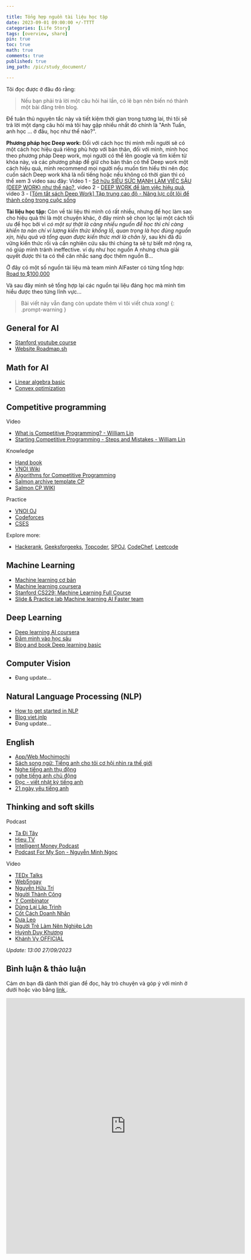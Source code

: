 ```yaml
---

title: Tổng hợp nguồn tài liệu học tập
date: 2023-09-01 09:00:00 +/-TTTT
categories: [Life Story]
tags: [overview, share]
pin: true
toc: true
math: true
comments: true
published: true
img_path: /pic/study_document/

---
```


Tôi đọc được ở đâu đó rằng:
>  Nếu bạn phải trả lời một câu hỏi hai lần, có lẽ bạn nên biến nó thành một bài đăng trên blog.

Để tuân thủ nguyên tắc này và tiết kiệm thời gian trong tương lai, thì tôi sẽ trả lời một dạng câu hỏi mà tôi hay gặp nhiều nhất đó chính là "Anh Tuấn, anh học ... ở đâu, học như thế nào?".

**Phương pháp học Deep work:** Đối với cách học thì mình mỗi người sẽ có một cách học hiệu quả riêng phù hợp với bản thân, đối với mình, mình học theo phương pháp Deep work, mọi người có thể lên google và tìm kiếm từ khóa này, và các phương pháp để giữ cho bản thân có thể Deep work một cách hiệu quả, mình recommend mọi người nếu muốn tìm hiểu thì nên đọc cuốn sách Deep work khá là nổi tiếng hoặc nếu không có thời gian thì có thể xem 3 video sau đây: Video 1 - [Sở hữu SIÊU SỨC MẠNH LÀM VIỆC SÂU (DEEP WORK) như thế nào?](https://www.youtube.com/watch?v=wHFGVCLnanw&t=1s&ab_channel=Spiderum), video 2 - [DEEP WORK để làm việc hiệu quả](https://www.youtube.com/watch?v=qMO9WEhjHXg&ab_channel=Spiderum), video 3 - [[Tóm tắt sách Deep Work] Tập trung cao độ - Năng lực cốt lõi để thành công trong cuộc sống](https://www.youtube.com/watch?v=lXpudZyNB-g&ab_channel=BetterVersion)


**Tài liệu học tập:** Còn về tài liệu thì mình có rất nhiều, nhưng để học làm sao cho hiệu quả thì là một chuyện khác, ở đây mình sẽ chọn lọc lại một cách tối ưu để học bởi vì *có một sự thật là càng nhiều nguồn để học thì chỉ càng khiến ta nản chí vì lượng kiến thức khổng lồ, quan trọng là học đúng nguồn xịn, hiệu quả và tổng quan được kiến thức mới là chân lý*, sau khi đã đủ vững kiến thức rồi và cần nghiên cứu sâu thì chúng ta sẽ tự biết mở rộng ra, nó giúp mình tránh ineffective. ví dụ như học nguồn A nhưng chưa giải quyết được thì ta có thể cân nhắc sang đọc thêm nguồn B...

Ở đây có một số nguồn tài liệu mà team mình AIFaster có từng tổng hợp: [Road to $100,000](https://drive.google.com/drive/folders/1EqUuNV9qnJSuYAQnAHrmG1u3c82rkFt_?usp=drive_link)

Và sau đây mình sẽ tổng hợp lại các nguồn tại liệu đáng học mà mình tìm hiểu được theo từng lĩnh vực...

> Bài viết này vẫn đang còn update thêm vì tôi viết chưa xong!
{: .prompt-warning }

## General for AI

- [Stanford youtube course](https://www.youtube.com/@stanfordonline/playlists)
- [Website Roadmap.sh](https://roadmap.sh/)


## Math for AI
- [Linear algebra basic](https://github.com/AppSalmon/AppSalmon.github.io/blob/main/my_data/study_document/linear_algebra_vht.pdf)
- [Convex optimization](https://stanford.edu/~boyd/cvxbook/)

## Competitive programming

Video

- [What is Competitive Programming? - William Lin](https://www.youtube.com/watch?v=ueNT-w7Oluw&ab_channel=WilliamLin)
- [Starting Competitive Programming - Steps and Mistakes - William Lin](https://www.youtube.com/watch?v=bVKHRtafgPc&ab_channel=WilliamLin)

Knowledge

- [Hand book](https://cses.fi/book/book.pdf)
- [VNOI Wiki](https://vnoi.info/wiki/Home)
- [Algorithms for Competitive Programming](https://cp-algorithms.com/index.html)
- [Salmon archive template CP](https://github.com/AppSalmon/Competition-programming-notebook)
- [Salmon CP WIKI](https://salmon1.notion.site/Salmon-CP-WIKI-bc34b383ecc249489c6b1b17ffb79ab3)

Practice

- [VNOI OJ](https://oj.vnoi.info/)
- [Codeforces](https://codeforces.com/)
- [CSES](https://cses.fi/)

Explore more:

- [Hackerank](https://www.hackerrank.com/), [Geeksforgeeks](https://www.geeksforgeeks.org/), [Topcoder](https://www.topcoder.com/), [SPOJ](https://www.spoj.com/), [CodeChef](https://www.codechef.com/), [Leetcode](https://leetcode.com/)

## Machine Learning

- [Machine learning cơ bản](https://machinelearningcoban.com/)
- [Machine learning coursera](https://www.coursera.org/specializations/machine-learning-introduction)
- [Stanford CS229: Machine Learning Full Course](https://www.youtube.com/playlist?list=PLoROMvodv4rMiGQp3WXShtMGgzqpfVfbU)
- [Slide & Practice lab Machine learning AI Faster team](https://github.com/AppSalmon/Machine-learning-lecture-of-AI-Faster-team)

## Deep Learning

- [Deep learning AI coursera](https://www.coursera.org/specializations/deep-learning?)
- [Đắm mình vào học sâu](https://d2l.aivivn.com/)
- [Blog and book Deep learning basic](https://nttuan8.com/sach-deep-learning-co-ban/)


## Computer Vision

- Đang update...


## Natural Language Processing (NLP)

- [How to get started in NLP](https://towardsdatascience.com/how-to-get-started-in-nlp-6a62aa4eaeff)
- [Blog viet.jnlp](http://viet.jnlp.org/)
- Đang update...

## English

- [App/Web Mochimochi](https://learn.mochidemy.com/)
- [Sách song ngữ: Tiếng anh cho tôi cơ hội nhìn ra thế giới](https://www.kesachsongngu.com/search/label/Ti%E1%BA%BFng%20Anh%20cho%20t%C3%B4i%20c%C6%A1%20h%E1%BB%99i%20nh%C3%ACn%20ra%20th%E1%BA%BF%20gi%E1%BB%9Bi)
- [Nghe tiếng anh thụ động](https://www.youtube.com/playlist?list=PLm2hYqxdiLafhrt4t6wSsq5XafoukWJ1T)
- [nghe tiếng anh chủ động](https://www.youtube.com/playlist?list=PLm2hYqxdiLacxaEknay2D0s2ruintLFAV)
- [Đọc - viết nhật ký tiếng anh](https://www.youtube.com/playlist?list=PLm2hYqxdiLaf4Jx-AjzMh_XMtP3Tc8TYj)
- [21 ngày yêu tiếng anh](https://www.youtube.com/playlist?list=PLm2hYqxdiLadA_o8kVCZU_H-zhbECfn_h)

## Thinking and soft skills

Podcast

- [Ta Đi Tây](https://www.spreaker.com/show/ta-di-tay)
- [Hieu TV](https://www.youtube.com/@hieu-tv)
- [Intelligent Money Podcast](https://www.youtube.com/@intelligentmoney6868)
- [Podcast For My Son - Nguyễn Minh Ngọc](https://www.youtube.com/@NguyenMinhNgocPodcast)

Video

- [TEDx Talks](https://www.youtube.com/@TEDx)
- [Web5ngay](https://www.youtube.com/@Web5Ngay)
- [Nguyễn Hữu Trí](https://www.youtube.com/@hacthaybachthay)
- [Người Thành Công](https://www.youtube.com/@nguoithanhcong1991)
- [Y Combinator](https://www.youtube.com/@ycombinator)
- [Dũng Lại Lập Trình](https://www.youtube.com/@dunglailaptrinh)
- [Cốt Cách Doanh Nhân](https://www.youtube.com/@cotcachdoanhnhan)
- [Dưa Leo](https://www.youtube.com/@MrDualeone)
- [Người Trẻ Làm Nên Nghiệp Lớn](https://www.youtube.com/@NguoiTreLamNenNghiepLon)
- [Huỳnh Duy Khương](https://www.youtube.com/@HuynhDuyKhuongofficial)
- [Khánh Vy OFFICIAL](https://www.youtube.com/@KhanhVyOFFICIAL)

*Update: 13:00 27/09/2023*


## Bình luận & thảo luận

Cảm ơn bạn đã dành thời gian để đọc, hãy trò chuyện và góp ý với mình ở dưới hoặc vào bằng <a href = "https://forms.gle/ZUrzUFKadCJBAEzaA"> link </a>.

<iframe src="https://docs.google.com/forms/d/e/1FAIpQLSdYX6124QWR49d27Gu08whQH9MhDvXeW9o4KkA-kblLt4URwA/viewform?embedded=true" width="640" height="686" frameborder="0" marginheight="0" marginwidth="0">Đang tải…</iframe>

